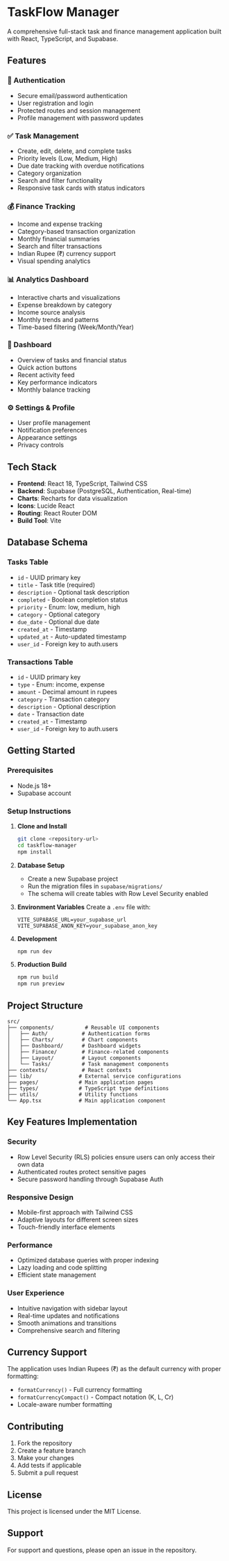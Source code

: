 # TaskFlow Manager

A comprehensive full-stack task and finance management application built with React, TypeScript, and Supabase.

## Features

### 🔐 Authentication
- Secure email/password authentication
- User registration and login
- Protected routes and session management
- Profile management with password updates

### ✅ Task Management
- Create, edit, delete, and complete tasks
- Priority levels (Low, Medium, High)
- Due date tracking with overdue notifications
- Category organization
- Search and filter functionality
- Responsive task cards with status indicators

### 💰 Finance Tracking
- Income and expense tracking
- Category-based transaction organization
- Monthly financial summaries
- Search and filter transactions
- Indian Rupee (₹) currency support
- Visual spending analytics

### 📊 Analytics Dashboard
- Interactive charts and visualizations
- Expense breakdown by category
- Income source analysis
- Monthly trends and patterns
- Time-based filtering (Week/Month/Year)

### 🎯 Dashboard
- Overview of tasks and financial status
- Quick action buttons
- Recent activity feed
- Key performance indicators
- Monthly balance tracking

### ⚙️ Settings & Profile
- User profile management
- Notification preferences
- Appearance settings
- Privacy controls

## Tech Stack

- **Frontend**: React 18, TypeScript, Tailwind CSS
- **Backend**: Supabase (PostgreSQL, Authentication, Real-time)
- **Charts**: Recharts for data visualization
- **Icons**: Lucide React
- **Routing**: React Router DOM
- **Build Tool**: Vite

## Database Schema

### Tasks Table
- `id` - UUID primary key
- `title` - Task title (required)
- `description` - Optional task description
- `completed` - Boolean completion status
- `priority` - Enum: low, medium, high
- `category` - Optional category
- `due_date` - Optional due date
- `created_at` - Timestamp
- `updated_at` - Auto-updated timestamp
- `user_id` - Foreign key to auth.users

### Transactions Table
- `id` - UUID primary key
- `type` - Enum: income, expense
- `amount` - Decimal amount in rupees
- `category` - Transaction category
- `description` - Optional description
- `date` - Transaction date
- `created_at` - Timestamp
- `user_id` - Foreign key to auth.users

## Getting Started

### Prerequisites
- Node.js 18+ 
- Supabase account

### Setup Instructions

1. **Clone and Install**
   ```bash
   git clone <repository-url>
   cd taskflow-manager
   npm install
   ```

2. **Database Setup**
   - Create a new Supabase project
   - Run the migration files in `supabase/migrations/`
   - The schema will create tables with Row Level Security enabled

3. **Environment Variables**
   Create a `.env` file with:
   ```
   VITE_SUPABASE_URL=your_supabase_url
   VITE_SUPABASE_ANON_KEY=your_supabase_anon_key
   ```

4. **Development**
   ```bash
   npm run dev
   ```

5. **Production Build**
   ```bash
   npm run build
   npm run preview
   ```

## Project Structure

```
src/
├── components/          # Reusable UI components
│   ├── Auth/           # Authentication forms
│   ├── Charts/         # Chart components
│   ├── Dashboard/      # Dashboard widgets
│   ├── Finance/        # Finance-related components
│   ├── Layout/         # Layout components
│   └── Tasks/          # Task management components
├── contexts/           # React contexts
├── lib/               # External service configurations
├── pages/             # Main application pages
├── types/             # TypeScript type definitions
├── utils/             # Utility functions
└── App.tsx            # Main application component
```

## Key Features Implementation

### Security
- Row Level Security (RLS) policies ensure users can only access their own data
- Authenticated routes protect sensitive pages
- Secure password handling through Supabase Auth

### Responsive Design
- Mobile-first approach with Tailwind CSS
- Adaptive layouts for different screen sizes
- Touch-friendly interface elements

### Performance
- Optimized database queries with proper indexing
- Lazy loading and code splitting
- Efficient state management

### User Experience
- Intuitive navigation with sidebar layout
- Real-time updates and notifications
- Smooth animations and transitions
- Comprehensive search and filtering

## Currency Support

The application uses Indian Rupees (₹) as the default currency with proper formatting:
- `formatCurrency()` - Full currency formatting
- `formatCurrencyCompact()` - Compact notation (K, L, Cr)
- Locale-aware number formatting

## Contributing

1. Fork the repository
2. Create a feature branch
3. Make your changes
4. Add tests if applicable
5. Submit a pull request

## License

This project is licensed under the MIT License.

## Support

For support and questions, please open an issue in the repository.